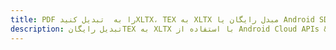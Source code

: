 ---title: PDF را به  تبدیل کنیدXLTX، TEX به XLTX مبدل رایگان یا Android SDKdescription: تبدیل رایگانTEX به XLTX با استفاده از Android Cloud APIs & SDK همچنین اسناد PDF را در Cloud ایجاد، ویرایش و رندر کنید.---